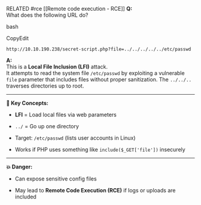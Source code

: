 
RELATED #rce [[Remote code execution - RCE]]
**Q:**  
What does the following URL do?

bash

CopyEdit

`http://10.10.190.238/secret-script.php?file=../../../../../etc/passwd`

**A:**  
This is a **Local File Inclusion (LFI)** attack.  
It attempts to read the system file `/etc/passwd` by exploiting a vulnerable `file` parameter that includes files without proper sanitization. The `../../..` traverses directories up to root.

---

**🧠 Key Concepts:**

- **LFI** = Load local files via web parameters
    
- `../` = Go up one directory
    
- Target: `/etc/passwd` (lists user accounts in Linux)
    
- Works if PHP uses something like `include($_GET['file'])` insecurely
    

---

**💥 Danger:**

- Can expose sensitive config files
    
- May lead to **Remote Code Execution (RCE)** if logs or uploads are included